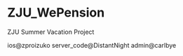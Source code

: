 # ZJU_WePension
ZJU Summer Vacation Project


ios@zproizuko
server_code@DistantNight
admin@carlbye


